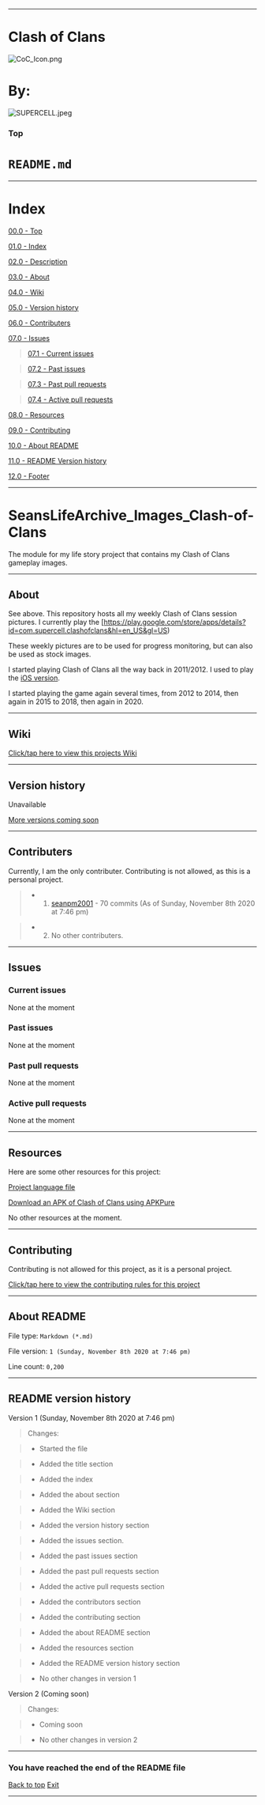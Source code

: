 
***

# Clash of Clans

![CoC_Icon.png](CoC_Icon.png)

# By:

![SUPERCELL.jpeg](SUPERCELL.jpeg)

### Top

# `README.md`

***

# Index

[00.0 - Top](#Top)

[01.0 - Index](#Index)

[02.0 - Description](#SeansLifeArchive_Images_Clash-of-Clans)

[03.0 - About](#About)

[04.0 - Wiki](#Wiki)

[05.0 - Version history](#Version-history)

[06.0 - Contributers](#Contributers)

[07.0 - Issues](#Issues)

> [07.1 - Current issues](#Current-issues)

> [07.2 - Past issues](#Past-issues)

> [07.3 - Past pull requests](#Past-pull-requests)

> [07.4 - Active pull requests](#Active-pull-requests)

[08.0 - Resources](#Resources)

[09.0 - Contributing](#Contributing)

[10.0 - About README](#About-README)

[11.0 - README Version history](#README-version-history)

[12.0 - Footer](#You-have-reached-the-end-of-the-README-file)

***

# SeansLifeArchive_Images_Clash-of-Clans
The module for my life story project that contains my Clash of Clans gameplay images.

***

## About

See above. This repository hosts all my weekly Clash of Clans session pictures. I currently play the [https://play.google.com/store/apps/details?id=com.supercell.clashofclans&hl=en_US&gl=US)

These weekly pictures are to be used for progress monitoring, but can also be used as stock images.

I started playing Clash of Clans all the way back in 2011/2012. I used to play the [iOS version](https://apps.apple.com/us/app/clash-of-clans/id529479190).

I started playing the game again several times, from 2012 to 2014, then again in 2015 to 2018, then again in 2020.

***

## Wiki

[Click/tap here to view this projects Wiki](https://github.com/seanpm2001/SeansLifeArchive_Images_Clash-of-Clans/wiki)

***

## Version history

Unavailable

[More versions coming soon](https://www.example.com)

***

## Contributers

Currently, I am the only contributer. Contributing is not allowed, as this is a personal project.

> * 1. [seanpm2001](https://github.com/seanpm2001/) - 70 commits (As of Sunday, November 8th 2020 at 7:46 pm)

> * 2. No other contributers.

***

## Issues

### Current issues

None at the moment

### Past issues

None at the moment

### Past pull requests

None at the moment

### Active pull requests

None at the moment

***

## Resources

Here are some other resources for this project:

[Project language file](LANG.ex)

[Download an APK of Clash of Clans using APKPure](https://apkpure.com/clash-of-clans-coc/com.supercell.clashofclans)

No other resources at the moment.

***

## Contributing

Contributing is not allowed for this project, as it is a personal project.

[Click/tap here to view the contributing rules for this project](https://github.com/seanpm2001/SeansLifeArchive_Images_Clash-of-Clans/blob/master/CONTRIBUTING.md)

***

## About README

File type: `Markdown (*.md)`

File version: `1 (Sunday, November 8th 2020 at 7:46 pm)`

Line count: `0,200`

***

## README version history

Version 1 (Sunday, November 8th 2020 at 7:46 pm)

> Changes:

> * Started the file

> * Added the title section

> * Added the index

> * Added the about section

> * Added the Wiki section

> * Added the version history section

> * Added the issues section.

> * Added the past issues section

> * Added the past pull requests section

> * Added the active pull requests section

> * Added the contributors section

> * Added the contributing section

> * Added the about README section

> * Added the resources section

> * Added the README version history section

> * No other changes in version 1

Version 2 (Coming soon)

> Changes:

> * Coming soon

> * No other changes in version 2

***

### You have reached the end of the README file

[Back to top](#Top) [Exit](https://github.com)

***
